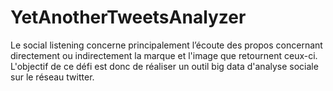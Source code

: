 # YetAnotherTweetsAnalyzer
Le social listening concerne principalement l’écoute des propos concernant directement ou indirectement la marque et l'image que retournent ceux-ci.    L'objectif de ce défi est donc de réaliser un outil big data d'analyse sociale sur le réseau twitter.

